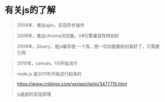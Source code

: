 # 有关js的了解

> 2004年，推出ajax，实现异步操作

> 2008年，推出chrome浏览器，V8引擎兼容性特别好

> 2009年，jQuery，是js编写德 一个库，把一切功能都给封装好了，只需要引用

> 2010年，canvas，h5开始流行
>
> node.js 是2011年开始流行起来的 

> https://www.cnblogs.com/yexiaochai/p/3477715.html
>
> js底层的实现原理
